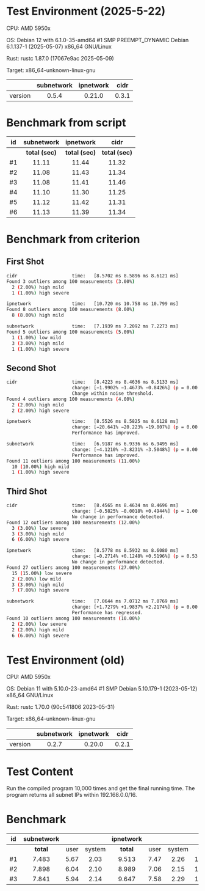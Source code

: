 # Test Environment (2025-5-22)

CPU: AMD 5950x

OS: Debian 12 with 6.1.0-35-amd64 #1 SMP PREEMPT_DYNAMIC Debian 6.1.137-1 (2025-05-07) x86_64 GNU/Linux

Rust: rustc 1.87.0 (17067e9ac 2025-05-09)

Target: x86_64-unknown-linux-gnu

|         | subnetwork | ipnetwork | cidr  |
| :-----: | :--------: | :-------: | :---: |
| version |   0.5.4    |  0.21.0   | 0.3.1 |

# Benchmark from script

|  id   |   subnetwork    |    ipnetwork    |      cidr       |
| :---: | :-------------: | :-------------: | :-------------: |
|       | **total (sec)** | **total (sec)** | **total (sec)** |
|  #1   |      11.11      |      11.44      |      11.32      |
|  #2   |      11.08      |      11.43      |      11.34      |
|  #3   |      11.08      |      11.41      |      11.46      |
|  #4   |      11.10      |      11.30      |      11.25      |
|  #5   |      11.12      |      11.42      |      11.31      |
|  #6   |      11.13      |      11.39      |      11.34      |

# Benchmark from criterion

## First Shot

```bash
cidr                    time:   [8.5702 ms 8.5896 ms 8.6121 ms]
Found 3 outliers among 100 measurements (3.00%)
  2 (2.00%) high mild
  1 (1.00%) high severe

ipnetwork               time:   [10.720 ms 10.758 ms 10.799 ms]
Found 8 outliers among 100 measurements (8.00%)
  8 (8.00%) high mild

subnetwork              time:   [7.1939 ms 7.2092 ms 7.2273 ms]
Found 5 outliers among 100 measurements (5.00%)
  1 (1.00%) low mild
  3 (3.00%) high mild
  1 (1.00%) high severe
```

## Second Shot

```bash
cidr                    time:   [8.4223 ms 8.4636 ms 8.5133 ms]
                        change: [−1.9902% −1.4673% −0.8426%] (p = 0.00 < 0.05)
                        Change within noise threshold.
Found 4 outliers among 100 measurements (4.00%)
  2 (2.00%) high mild
  2 (2.00%) high severe

ipnetwork               time:   [8.5526 ms 8.5825 ms 8.6128 ms]
                        change: [−20.641% −20.223% −19.807%] (p = 0.00 < 0.05)
                        Performance has improved.

subnetwork              time:   [6.9187 ms 6.9336 ms 6.9495 ms]
                        change: [−4.1210% −3.8231% −3.5048%] (p = 0.00 < 0.05)
                        Performance has improved.
Found 11 outliers among 100 measurements (11.00%)
  10 (10.00%) high mild
  1 (1.00%) high severe
```

## Third Shot

```bash
cidr                    time:   [8.4565 ms 8.4634 ms 8.4696 ms]
                        change: [−0.5825% −0.0018% +0.4944%] (p = 1.00 > 0.05)
                        No change in performance detected.
Found 12 outliers among 100 measurements (12.00%)
  3 (3.00%) low severe
  3 (3.00%) high mild
  6 (6.00%) high severe

ipnetwork               time:   [8.5778 ms 8.5932 ms 8.6080 ms]
                        change: [−0.2714% +0.1248% +0.5196%] (p = 0.53 > 0.05)
                        No change in performance detected.
Found 27 outliers among 100 measurements (27.00%)
  15 (15.00%) low severe
  2 (2.00%) low mild
  3 (3.00%) high mild
  7 (7.00%) high severe

subnetwork              time:   [7.0644 ms 7.0712 ms 7.0769 ms]
                        change: [+1.7279% +1.9837% +2.2174%] (p = 0.00 < 0.05)
                        Performance has regressed.
Found 10 outliers among 100 measurements (10.00%)
  2 (2.00%) low severe
  2 (2.00%) high mild
  6 (6.00%) high severe
```

# Test Environment (old)

CPU: AMD 5950x

OS: Debian 11 with 5.10.0-23-amd64 #1 SMP Debian 5.10.179-1 (2023-05-12) x86_64 GNU/Linux

Rust: rustc 1.70.0 (90c541806 2023-05-31)

Target: x86_64-unknown-linux-gnu

|         | subnetwork | ipnetwork | cidr  |
| :-----: | :--------: | :-------: | :---: |
| version |   0.2.7    |  0.20.0   | 0.2.1 |

# Test Content

Run the compiled program 10,000 times and get the final running time. The program returns all subnet IPs within 192.168.0.0/16.

# Benchmark

|  id   | subnetwork |       |        | ipnetwork |       |        |   cidr    |       |        |
| :---: | :--------: | :---: | :----: | :-------: | :---: | :----: | :-------: | :---: | :----: |
|       | **total**  | user  | system | **total** | user  | system | **total** | user  | system |
|  #1   |   7.483    | 5.67  |  2.03  |   9.513   | 7.47  |  2.26  |  11.198   | 8.84  |  2.58  |
|  #2   |   7.898    | 6.04  |  2.10  |   8.989   | 7.06  |  2.15  |  11.217   | 8.83  |  2.60  |
|  #3   |   7.841    | 5.94  |  2.14  |   9.647   | 7.58  |  2.29  |  11.163   | 8.78  |  2.60  |
